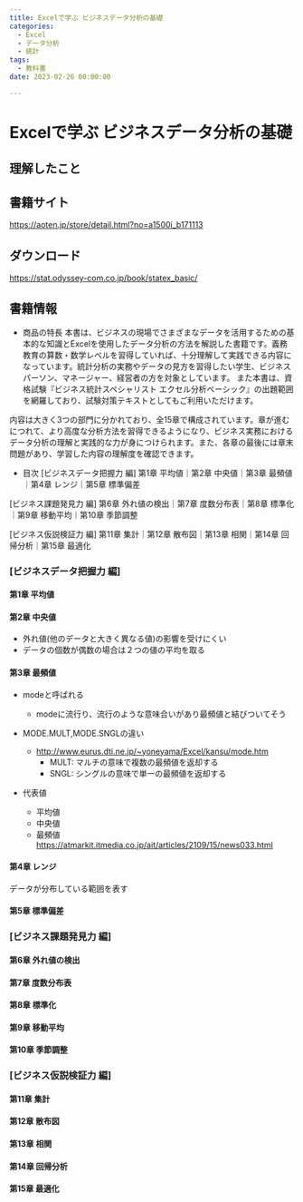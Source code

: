 ```yaml
---
title: Excelで学ぶ ビジネスデータ分析の基礎
categories:
  - Excel
  - データ分析
  - 統計
tags: 
  - 教科書
date: 2023-02-26 00:00:00

---
```


# Excelで学ぶ ビジネスデータ分析の基礎

## 理解したこと

## 書籍サイト

<https://aoten.jp/store/detail.html?no=a1500i_b171113>

## ダウンロード

<https://stat.odyssey-com.co.jp/book/statex_basic/>

## 書籍情報

- 商品の特長
本書は、ビジネスの現場でさまざまなデータを活用するための基本的な知識とExcelを使用したデータ分析の方法を解説した書籍です。義務教育の算数・数学レベルを習得していれば、十分理解して実践できる内容になっています。統計分析の実務やデータの見方を習得したい学生、ビジネスパーソン、マネージャー、経営者の方を対象としています。
また本書は、資格試験『ビジネス統計スペシャリスト エクセル分析ベーシック』の出題範囲を網羅しており、試験対策テキストとしてもご利用いただけます。

内容は大きく3つの部門に分かれており、全15章で構成されています。章が進むにつれて、より高度な分析方法を習得できるようになり、ビジネス実務におけるデータ分析の理解と実践的な力が身につけられます。また、各章の最後には章末問題があり、学習した内容の理解度を確認できます。

- 目次
[ビジネスデータ把握力 編]
第1章 平均値｜第2章 中央値｜第3章 最頻値｜第4章 レンジ｜第5章 標準偏差

[ビジネス課題発見力 編]
第6章 外れ値の検出｜第7章 度数分布表｜第8章 標準化｜第9章 移動平均｜第10章 季節調整

[ビジネス仮説検証力 編]
第11章 集計｜第12章 散布図｜第13章 相関｜第14章 回帰分析｜第15章 最適化

### [ビジネスデータ把握力 編]

#### 第1章 平均値

#### 第2章 中央値

- 外れ値(他のデータと大きく異なる値)の影響を受けにくい
- データの個数が偶数の場合は２つの値の平均を取る

#### 第3章 最頻値

- modeと呼ばれる
  - modeに流行り、流行のような意味合いがあり最頻値と結びついてそう
- MODE.MULT,MODE.SNGLの違い
  - <http://www.eurus.dti.ne.jp/~yoneyama/Excel/kansu/mode.htm>
    - MULT: マルチの意味で複数の最頻値を返却する
    - SNGL: シングルの意味で単一の最頻値を返却する

- 代表値
  - 平均値
  - 中央値
  - 最頻値
<https://atmarkit.itmedia.co.jp/ait/articles/2109/15/news033.html>

#### 第4章 レンジ

データが分布している範囲を表す

#### 第5章 標準偏差

### [ビジネス課題発見力 編]
#### 第6章 外れ値の検出
#### 第7章 度数分布表
#### 第8章 標準化
#### 第9章 移動平均
#### 第10章 季節調整

### [ビジネス仮説検証力 編]
#### 第11章 集計
#### 第12章 散布図
#### 第13章 相関
#### 第14章 回帰分析
#### 第15章 最適化


